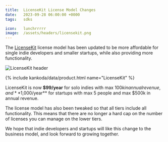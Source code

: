 ```yaml
---
title:  LicenseKit License Model Changes
date:   2023-09-28 06:00:00 +0000
tags:   sdks

icon:   lunchrrrrr
image:  /assets/headers/licensekit.png
---
```


The [LicenseKit]({{site.licensekit}}) license model has been updated to be more affordable for single indie developers and smaller startups, while also providing more functionality.

![LicenseKit header]({{page.image}})

{% include kankoda/data/product.html name="LicenseKit" %}

LicenseKit is now **$99/year** for solo indies with max $100k in annual revenue, and **$1,000/year** for startups with max 5 people and max $500k in annual revenue.

The license model has also been tweaked so that all tiers include all functionality. This means that there are no longer a hard cap on the number of licenses you can manage on the lower tiers.

We hope that indie developers and startups will like this change to the business model, and look forward to growing together.